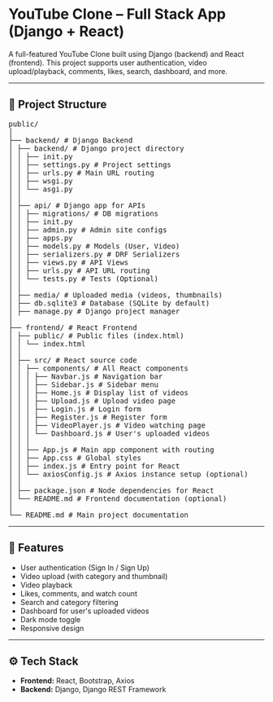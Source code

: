 # YouTube Clone – Full Stack App (Django + React)

A full-featured YouTube Clone built using Django (backend) and React (frontend). This project supports user authentication, video upload/playback, comments, likes, search, dashboard, and more.

---

## 📁 Project Structure
<pre>
public/
│
├── backend/ # Django Backend
│ ├── backend/ # Django project directory
│ │ ├── init.py
│ │ ├── settings.py # Project settings
│ │ ├── urls.py # Main URL routing
│ │ ├── wsgi.py
│ │ └── asgi.py
│ │
│ ├── api/ # Django app for APIs
│ │ ├── migrations/ # DB migrations
│ │ ├── init.py
│ │ ├── admin.py # Admin site configs
│ │ ├── apps.py
│ │ ├── models.py # Models (User, Video)
│ │ ├── serializers.py # DRF Serializers
│ │ ├── views.py # API Views
│ │ ├── urls.py # API URL routing
│ │ └── tests.py # Tests (Optional)
│ │
│ ├── media/ # Uploaded media (videos, thumbnails)
│ ├── db.sqlite3 # Database (SQLite by default)
│ ├── manage.py # Django project manager
│
├── frontend/ # React Frontend
│ ├── public/ # Public files (index.html)
│ │ └── index.html
│ │
│ ├── src/ # React source code
│ │ ├── components/ # All React components
│ │ │ ├── Navbar.js # Navigation bar
│ │ │ ├── Sidebar.js # Sidebar menu
│ │ │ ├── Home.js # Display list of videos
│ │ │ ├── Upload.js # Upload video page
│ │ │ ├── Login.js # Login form
│ │ │ ├── Register.js # Register form
│ │ │ ├── VideoPlayer.js # Video watching page
│ │ │ └── Dashboard.js # User's uploaded videos
│ │ │
│ │ ├── App.js # Main app component with routing
│ │ ├── App.css # Global styles
│ │ ├── index.js # Entry point for React
│ │ └── axiosConfig.js # Axios instance setup (optional)
│ │
│ ├── package.json # Node dependencies for React
│ └── README.md # Frontend documentation (optional)
│
└── README.md # Main project documentation
</pre>


---

## 🚀 Features

- User authentication (Sign In / Sign Up)
- Video upload (with category and thumbnail)
- Video playback
- Likes, comments, and watch count
- Search and category filtering
- Dashboard for user's uploaded videos
- Dark mode toggle
- Responsive design

---

## ⚙️ Tech Stack

- **Frontend:** React, Bootstrap, Axios
- **Backend:** Django, Django REST Framework